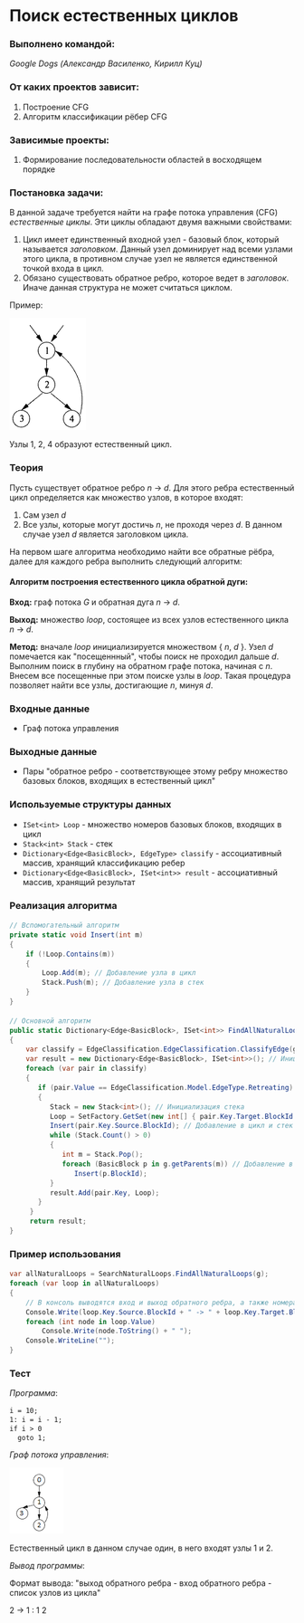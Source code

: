 # Поиск естественных циклов

### Выполнено командой: 
*Google Dogs (Александр Василенко, Кирилл Куц)*

### От каких проектов зависит:
1. Построение CFG
2. Алгоритм классификации рёбер CFG

### Зависимые проекты:
1. Формирование последовательности областей в восходящем порядке

### Постановка задачи: 
В данной задаче требуется найти на графе потока управления (CFG) *естественные циклы*. Эти циклы обладают двумя важными свойствами:
  1. Цикл имеет единственный входной узел - базовый блок, который называется *заголовком*. Данный узел доминирует над всеми узлами этого цикла, в противном случае узел не является единственной точкой входа в цикл.
  2. Обязано существовать обратное ребро, которое ведет в *заголовок*. Иначе данная структура не может считаться циклом.

Пример:

![](img/ExampleNL.png?raw=true)

Узлы 1, 2, 4 образуют естественный цикл.

### Теория
Пусть существует обратное ребро *n* <html>&rarr;</html> *d*. Для этого ребра естественный цикл определяется как множество узлов, в которое входят:
  1. Сам узел *d*
  2. Все узлы, которые могут достичь *n*, не проходя через *d*. В данном случае узел *d* является заголовком цикла.

На первом шаге алгоритма необходимо найти все обратные рёбра, далее для каждого ребра выполнить следующий алгоритм:

#### Алгоритм построения естественного цикла обратной дуги:

**Вход:** граф потока *G* и обратная дуга *n* <html>&rarr;</html> *d*.

**Выход:** множество *loop*, состоящее из всех узлов естественного цикла *n* <html>&rarr;</html> *d*.

**Метод:** вначале *loop* инициализируется множеством { *n*, *d* }. Узел *d* помечается как "посещеннный", чтобы поиск не проходил дальше *d*. Выполним поиск в глубину на обратном графе потока, начиная с *n*. Внесем все посещенные при этом поиске узлы в *loop*. Такая процедура позволяет найти все узлы, достигающие *n*, минуя *d*.

### Входные данные
- Граф потока управления

### Выходные данные
- Пары "обратное ребро - соответствующее этому ребру множество базовых блоков, входящих в естественный цикл"

### Используемые структуры данных
- `ISet<int> Loop` - множество номеров базовых блоков, входящих в цикл
- `Stack<int> Stack` - стек
- `Dictionary<Edge<BasicBlock>, EdgeType> classify` - ассоциативный массив, хранящий классификацию ребер
- `Dictionary<Edge<BasicBlock>, ISet<int>> result` - ассоциативный массив, хранящий результат

### Реализация алгоритма

```cs
// Вспомогательный алгоритм
private static void Insert(int m)
{
    if (!Loop.Contains(m))
    {
        Loop.Add(m); // Добавление узла в цикл
        Stack.Push(m); // Добавление узла в стек
    }
}

// Основной алгоритм
public static Dictionary<Edge<BasicBlock>, ISet<int>> FindAllNaturalLoops(ControlFlowGraph.Graph g)
{
    var classify = EdgeClassification.EdgeClassification.ClassifyEdge(g); // Выполнение классификации рёбер 
    var result = new Dictionary<Edge<BasicBlock>, ISet<int>>(); // Инициализация рёбер
    foreach (var pair in classify)
    {
       if (pair.Value == EdgeClassification.Model.EdgeType.Retreating) // Алгоритм выполняется только для отступающих рёбер (в данном случае, и обратных)
       {
          Stack = new Stack<int>(); // Инициализация стека
          Loop = SetFactory.GetSet(new int[] { pair.Key.Target.BlockId }); 
          Insert(pair.Key.Source.BlockId); // Добавление в цикл и стек узлов, входящих в обратное ребро 
          while (Stack.Count() > 0)
          {
             int m = Stack.Pop();
             foreach (BasicBlock p in g.getParents(m)) // Добавление в цикл и стек всех непосредственных предков узла
                Insert(p.BlockId);
          }
          result.Add(pair.Key, Loop);
       }
     }
     return result;
}
```

### Пример использования

```cs
var allNaturalLoops = SearchNaturalLoops.FindAllNaturalLoops(g);
foreach (var loop in allNaturalLoops)
{
    // В консоль выводятся вход и выход обратного ребра, а также номера блоков, входящих в естественный цикл
    Console.Write(loop.Key.Source.BlockId + " -> " + loop.Key.Target.BlockId + " : ");
    foreach (int node in loop.Value)
        Console.Write(node.ToString() + " ");
    Console.WriteLine("");
}
```

### Тест

*Программа*:
```
i = 10;
1: i = i - 1;
if i > 0
  goto 1;
```

*Граф потока управления*:

![](img/TestNL.png?raw=true)

Естественный цикл в данном случае один, в него входят узлы 1 и 2.

*Вывод программы*:

Формат вывода: "выход обратного ребра - вход обратного ребра - список узлов из цикла"

2 -> 1 : 1 2